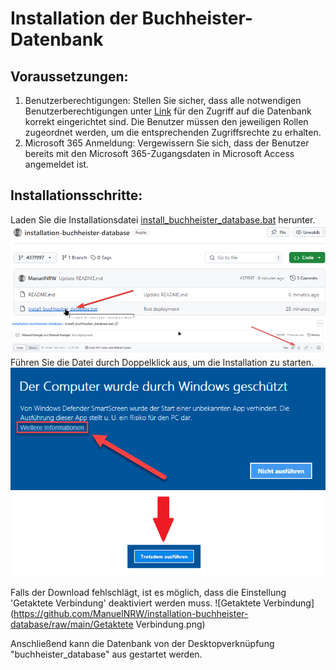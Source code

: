 # Installation der Buchheister-Datenbank
## Voraussetzungen:
1. Benutzerberechtigungen: Stellen Sie sicher, dass alle notwendigen Benutzerberechtigungen unter [Link](https://buchheistermarketing.sharepoint.com/sites/buchheister_sharepoint_database/_layouts/15/user.aspx?showLimitedAccessUsers=true) für den Zugriff auf die Datenbank korrekt eingerichtet sind. Die Benutzer müssen den jeweiligen Rollen zugeordnet werden, um die entsprechenden Zugriffsrechte zu erhalten. 
2. Microsoft 365 Anmeldung: Vergewissern Sie sich, dass der Benutzer bereits mit den Microsoft 365-Zugangsdaten in Microsoft Access angemeldet ist.
## Installationsschritte:
Laden Sie die Installationsdatei [install_buchheister_database.bat](https://github.com/ManuelNRW/installation-buchheister-database/blob/437f997e36bd1e8caac77b8e87de27f188886346/install_buchhesiter_database.bat) herunter.
![Anleitung1](https://github.com/ManuelNRW/installation-buchheister-database/raw/main/inst1.png)
![Anleitung2](https://github.com/ManuelNRW/installation-buchheister-database/raw/main/inst2.png)
Führen Sie die Datei durch Doppelklick aus, um die Installation zu starten.
![Anleitung3](https://github.com/ManuelNRW/installation-buchheister-database/raw/main/inst3.png)

Falls der Download fehlschlägt, ist es möglich, dass die Einstellung 'Getaktete Verbindung' deaktiviert werden muss.
![Getaktete Verbindung](https://github.com/ManuelNRW/installation-buchheister-database/raw/main/Getaktete Verbindung.png)

Anschließend kann die Datenbank von der Desktopverknüpfung "buchheister_database" aus gestartet werden.
